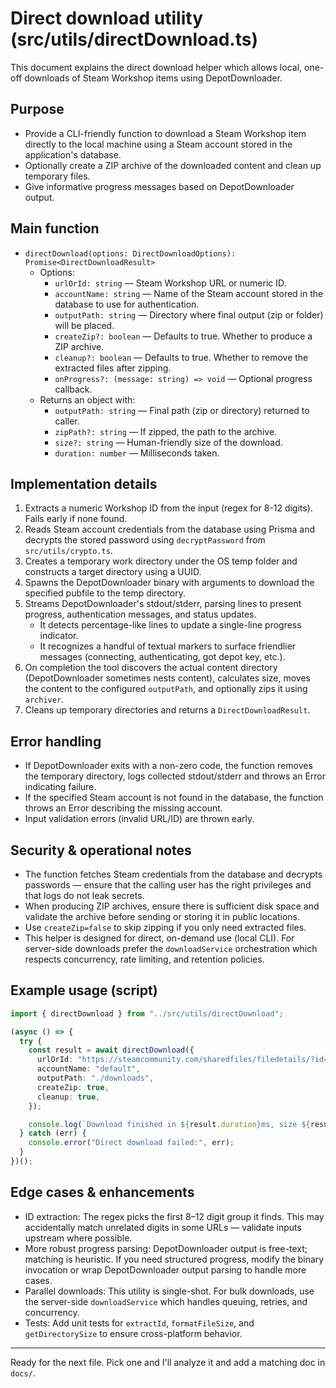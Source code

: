# Direct download utility (src/utils/directDownload.ts)

This document explains the direct download helper which allows local, one-off downloads of Steam Workshop items using DepotDownloader.

## Purpose

- Provide a CLI-friendly function to download a Steam Workshop item directly to the local machine using a Steam account stored in the application's database.
- Optionally create a ZIP archive of the downloaded content and clean up temporary files.
- Give informative progress messages based on DepotDownloader output.

## Main function

- `directDownload(options: DirectDownloadOptions): Promise<DirectDownloadResult>`
  - Options:
    - `urlOrId: string` — Steam Workshop URL or numeric ID.
    - `accountName: string` — Name of the Steam account stored in the database to use for authentication.
    - `outputPath: string` — Directory where final output (zip or folder) will be placed.
    - `createZip?: boolean` — Defaults to true. Whether to produce a ZIP archive.
    - `cleanup?: boolean` — Defaults to true. Whether to remove the extracted files after zipping.
    - `onProgress?: (message: string) => void` — Optional progress callback.
  - Returns an object with:
    - `outputPath: string` — Final path (zip or directory) returned to caller.
    - `zipPath?: string` — If zipped, the path to the archive.
    - `size?: string` — Human-friendly size of the download.
    - `duration: number` — Milliseconds taken.

## Implementation details

1. Extracts a numeric Workshop ID from the input (regex for 8-12 digits). Fails early if none found.
2. Reads Steam account credentials from the database using Prisma and decrypts the stored password using `decryptPassword` from `src/utils/crypto.ts`.
3. Creates a temporary work directory under the OS temp folder and constructs a target directory using a UUID.
4. Spawns the DepotDownloader binary with arguments to download the specified pubfile to the temp directory.
5. Streams DepotDownloader's stdout/stderr, parsing lines to present progress, authentication messages, and status updates.
   - It detects percentage-like lines to update a single-line progress indicator.
   - It recognizes a handful of textual markers to surface friendlier messages (connecting, authenticating, got depot key, etc.).
6. On completion the tool discovers the actual content directory (DepotDownloader sometimes nests content), calculates size, moves the content to the configured `outputPath`, and optionally zips it using `archiver`.
7. Cleans up temporary directories and returns a `DirectDownloadResult`.

## Error handling

- If DepotDownloader exits with a non-zero code, the function removes the temporary directory, logs collected stdout/stderr and throws an Error indicating failure.
- If the specified Steam account is not found in the database, the function throws an Error describing the missing account.
- Input validation errors (invalid URL/ID) are thrown early.

## Security & operational notes

- The function fetches Steam credentials from the database and decrypts passwords — ensure that the calling user has the right privileges and that logs do not leak secrets.
- When producing ZIP archives, ensure there is sufficient disk space and validate the archive before sending or storing it in public locations.
- Use `createZip=false` to skip zipping if you only need extracted files.
- This helper is designed for direct, on-demand use (local CLI). For server-side downloads prefer the `downloadService` orchestration which respects concurrency, rate limiting, and retention policies.

## Example usage (script)

```ts
import { directDownload } from "../src/utils/directDownload";

(async () => {
  try {
    const result = await directDownload({
      urlOrId: "https://steamcommunity.com/sharedfiles/filedetails/?id=123456789",
      accountName: "default",
      outputPath: "./downloads",
      createZip: true,
      cleanup: true,
    });

    console.log(`Download finished in ${result.duration}ms, size ${result.size}, output: ${result.outputPath}`);
  } catch (err) {
    console.error("Direct download failed:", err);
  }
})();
```

## Edge cases & enhancements

- ID extraction: The regex picks the first 8–12 digit group it finds. This may accidentally match unrelated digits in some URLs — validate inputs upstream where possible.
- More robust progress parsing: DepotDownloader output is free-text; matching is heuristic. If you need structured progress, modify the binary invocation or wrap DepotDownloader output parsing to handle more cases.
- Parallel downloads: This utility is single-shot. For bulk downloads, use the server-side `downloadService` which handles queuing, retries, and concurrency.
- Tests: Add unit tests for `extractId`, `formatFileSize`, and `getDirectorySize` to ensure cross-platform behavior.

---

Ready for the next file. Pick one and I'll analyze it and add a matching doc in `docs/`.
